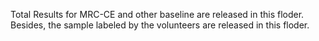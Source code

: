 Total Results for MRC-CE and other baseline are released in this floder. Besides, the sample labeled by the volunteers are released in this floder.  
